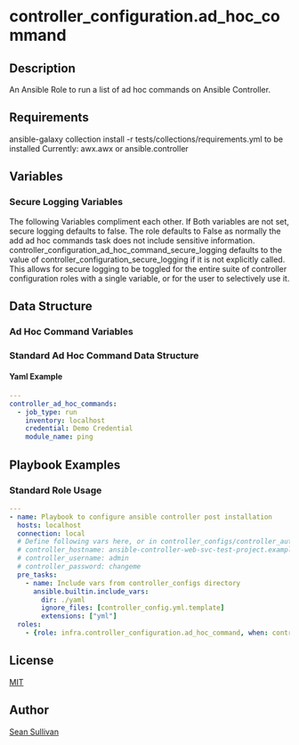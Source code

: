 # controller_configuration.ad_hoc_command

## Description

An Ansible Role to run a list of ad hoc commands on Ansible Controller.

## Requirements

ansible-galaxy collection install -r tests/collections/requirements.yml to be installed
Currently:
  awx.awx
  or
  ansible.controller

## Variables


### Secure Logging Variables

The following Variables compliment each other.
If Both variables are not set, secure logging defaults to false.
The role defaults to False as normally the add ad hoc commands task does not include sensitive information.
controller_configuration_ad_hoc_command_secure_logging defaults to the value of controller_configuration_secure_logging if it is not explicitly called. This allows for secure logging to be toggled for the entire suite of controller configuration roles with a single variable, or for the user to selectively use it.


## Data Structure

### Ad Hoc Command Variables



### Standard Ad Hoc Command Data Structure

#### Yaml Example

```yaml
---
controller_ad_hoc_commands:
  - job_type: run
    inventory: localhost
    credential: Demo Credential
    module_name: ping


```

## Playbook Examples

### Standard Role Usage

```yaml
---
- name: Playbook to configure ansible controller post installation
  hosts: localhost
  connection: local
  # Define following vars here, or in controller_configs/controller_auth.yml
  # controller_hostname: ansible-controller-web-svc-test-project.example.com
  # controller_username: admin
  # controller_password: changeme
  pre_tasks:
    - name: Include vars from controller_configs directory
      ansible.builtin.include_vars:
        dir: ./yaml
        ignore_files: [controller_config.yml.template]
        extensions: ["yml"]
  roles:
    - {role: infra.controller_configuration.ad_hoc_command, when: controller_ad_hoc_commands is defined}

```

## License

[MIT](https://github.com/redhat-cop/controller_configuration#licensing)

## Author

[Sean Sullivan](https://github.com/sean-m-sullivan)
